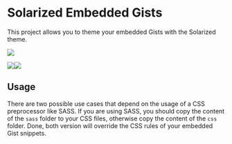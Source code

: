 # Solarized Embedded Gists

This project allows you to theme your embedded Gists with the Solarized theme.

<img src="http://tiborsimon.github.io/images/solarized-gist-demo-image.png" />

<a href="http://tiborsimon.github.io/tools/solarized-theme-for-embedded-gists/" target="_blank"><img src="http://tiborsimon.github.io/images/corresponding-article.png" /></a><a href="http://tiborsimon.github.io/tools/solarized-theme-for-embedded-gists\#discussion" target="_blank"><img src="http://tiborsimon.github.io/images/join-to-the-discussion.png" /></a>

## Usage

There are two possible use cases that depend on the usage of a CSS preprocessor like SASS. If you are using SASS, you should copy the content of the `sass` folder to your CSS files, otherwise copy the content of the `css` folder. Done, both version will override the CSS rules of your embedded Gist snippets.


